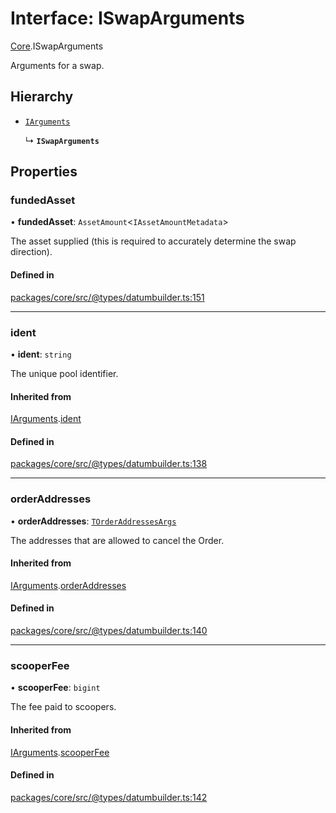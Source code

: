# Interface: ISwapArguments

[Core](../modules/Core.md).ISwapArguments

Arguments for a swap.

## Hierarchy

- [`IArguments`](Core.IArguments.md)

  ↳ **`ISwapArguments`**

## Properties

### fundedAsset

• **fundedAsset**: `AssetAmount`\<`IAssetAmountMetadata`\>

The asset supplied (this is required to accurately determine the swap direction).

#### Defined in

[packages/core/src/@types/datumbuilder.ts:151](https://github.com/SundaeSwap-finance/sundae-sdk/blob/main/packages/core/src/@types/datumbuilder.ts#L151)

___

### ident

• **ident**: `string`

The unique pool identifier.

#### Inherited from

[IArguments](Core.IArguments.md).[ident](Core.IArguments.md#ident)

#### Defined in

[packages/core/src/@types/datumbuilder.ts:138](https://github.com/SundaeSwap-finance/sundae-sdk/blob/main/packages/core/src/@types/datumbuilder.ts#L138)

___

### orderAddresses

• **orderAddresses**: [`TOrderAddressesArgs`](../modules/Core.md#torderaddressesargs)

The addresses that are allowed to cancel the Order.

#### Inherited from

[IArguments](Core.IArguments.md).[orderAddresses](Core.IArguments.md#orderaddresses)

#### Defined in

[packages/core/src/@types/datumbuilder.ts:140](https://github.com/SundaeSwap-finance/sundae-sdk/blob/main/packages/core/src/@types/datumbuilder.ts#L140)

___

### scooperFee

• **scooperFee**: `bigint`

The fee paid to scoopers.

#### Inherited from

[IArguments](Core.IArguments.md).[scooperFee](Core.IArguments.md#scooperfee)

#### Defined in

[packages/core/src/@types/datumbuilder.ts:142](https://github.com/SundaeSwap-finance/sundae-sdk/blob/main/packages/core/src/@types/datumbuilder.ts#L142)
